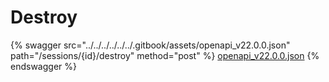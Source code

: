 # Destroy

{% swagger src="../../../../../../.gitbook/assets/openapi_v22.0.0.json" path="/sessions/{id}/destroy" method="post" %}
[openapi_v22.0.0.json](../../../../../../.gitbook/assets/openapi_v22.0.0.json)
{% endswagger %}
